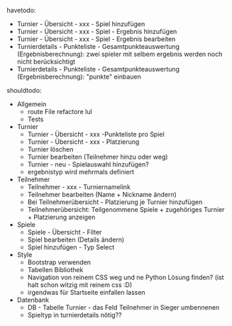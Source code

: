 havetodo:

- Turnier - Übersicht - xxx - Spiel hinzufügen
- Turnier - Übersicht - xxx - Spiel - Ergebnis hinzufügen
- Turnier - Übersicht - xxx - Spiel - Ergebnis bearbeiten
- Turnierdetails - Punkteliste - Gesamtpunkteauswertung (Ergebnisberechnung): zwei spieler mit selbem ergebnis werden noch nicht berücksichtigt
- Turnierdetails - Punkteliste - Gesamtpunkteauswertung (Ergebnisberechnung): "punkte" einbauen

shouldtodo:

- Allgemein
  - route File refactore lul
  - Tests
- Turnier
  - Turnier - Übersicht - xxx -Punkteliste pro Spiel
  - Turnier - Übersicht - xxx - Platzierung
  - Turnier löschen
  - Turnier bearbeiten (Teilnehmer hinzu oder weg)
  - Turnier - neu - Spielauswahl hinzufügen?
  - ergebnistyp wird mehrmals definiert
- Teilnehmer
  - Teilnehmer - xxx - Turniernamelink
  - Teilnehmer bearbeiten (Name + Nickname ändern)
  - Bei Teilnehmerübersicht - Platzierung je Turnier hinzufügen
  - Teilnehmerübersicht: Teilgenommene Spiele + zugehöriges Turnier + Platzierung anzeigen
- Spiele
  - Spiele - Übersicht - Filter
  - Spiel bearbeiten (Details ändern)
  - Spiel hinzufügen - Typ Select
- Style
  - Bootstrap verwenden
  - Tabellen Bibliothek
  - Navigation von reinem CSS weg und ne Python Lösung finden? (ist halt schon witzig mit reinem css :D)
  - irgendwas für Startseite einfallen lassen
- Datenbank
  - DB - Tabelle Turnier - das Feld Teilnehmer in Sieger umbennenen
  - Spieltyp in turnierdetails nötig??